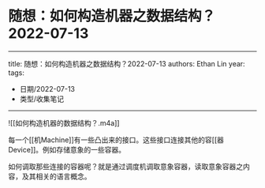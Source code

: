 # 随想：如何构造机器之数据结构？2022-07-13


---
title: 随想：如何构造机器之数据结构？2022-07-13
authors: Ethan Lin
year:
tags:
  - 日期/2022-07-13 
  - 类型/收集笔记 
---






![[如何构造机器的数据结构？.m4a]]

每一个[[机Machine]]有一些凸出来的接口。这些接口连接其他的容[[器Device]]。例如存储意象的一些容器。

如何调取那些连接的容器呢？就是通过调度机调取意象容器，读取意象容器之内容，及其相关的语言概念。

